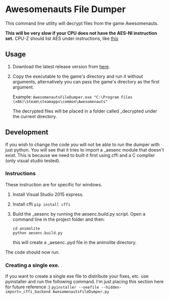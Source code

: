 # Awesomenauts File Dumper
This command line utility will decrypt files from the game Awesomenauts.

**This will be very slow if your CPU does not have the AES-NI instruction set.** CPU-Z should list AES under instructions, like [this](http://i.imgur.com/u58AeOJ.png)

## Usage

1. Download the latest release version from [here](https://github.com/Nodja/AwesomenautsFileDumper/releases).
2. Copy the executable to the game's directory and run it without arguments, alternatively you can pass the game's directory as the first argument.

   Example: ```AwesomenautsFileDumper.exe "C:\Program Files (x86)\Steam\steamapps\common\Awesomenauts"```

   The decrypted files will be placed in a folder called _decrypted under the current directory.

## Development

If you wish to change the code you will not be able to run the dumper with just python. You will see that it tries to import a _aesenc module that doesn't exist. This is because we need to built it first using cffi and a C compiler (only visual studio tested).

### Instructions
These instruction are for specific for windows.

1. Install Visual Studio 2015 express. 
2. Install cffi ```pip install cffi```
3. Build the _aesenc by running the aesenc.build.py script. Open a command line in the project folder and then:

   ```
   cd animolite
   python aesenc.build.py
   ```
   this will create a _aesenc.<platform>.pyd file in the animolite directory.

The code should now run.


### Creating a single exe.

If you want to create a single exe file to distribute your fixes, etc. use pyinstaller and run the following command. I'm just placing this section here for future reference :)
```pyinstaller --onefile --hidden-import=_cffi_backend AwesomenautsFileDumper.py```
